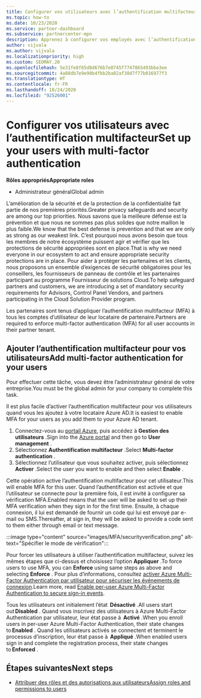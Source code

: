 ```yaml
---
title: Configurer vos utilisateurs avec l’authentification multifacteur
ms.topic: how-to
ms.date: 10/23/2020
ms.service: partner-dashboard
ms.subservice: partnercenter-mpn
description: Apprenez à configurer vos employés avec l’authentification multifacteur
author: vijvala
ms.author: vijvala
ms.localizationpriority: high
ms.custom: SEOMAY.20
ms.openlocfilehash: 5e31fe8f65d8d676b7e0745f7747865493bbe3ee
ms.sourcegitcommit: 4a88db7e9e90b4fbb2ba82af38d7f77b016977f3
ms.translationtype: HT
ms.contentlocale: fr-FR
ms.lasthandoff: 10/24/2020
ms.locfileid: "92526001"
---
```

# <a name="set-up-your-users-with-multi-factor-authentication"></a><span data-ttu-id="e7a50-103">Configurer vos utilisateurs avec l’authentification multifacteur</span><span class="sxs-lookup"><span data-stu-id="e7a50-103">Set up your users with multi-factor authentication</span></span>

<span data-ttu-id="e7a50-104">**Rôles appropriés**</span><span class="sxs-lookup"><span data-stu-id="e7a50-104">**Appropriate roles**</span></span>

- <span data-ttu-id="e7a50-105">Administrateur général</span><span class="sxs-lookup"><span data-stu-id="e7a50-105">Global admin</span></span>

<span data-ttu-id="e7a50-106">L’amélioration de la sécurité et de la protection de la confidentialité fait partie de nos premières priorités.</span><span class="sxs-lookup"><span data-stu-id="e7a50-106">Greater privacy safeguards and security are among our top priorities.</span></span> <span data-ttu-id="e7a50-107">Nous savons que la meilleure défense est la prévention et que nous ne sommes pas plus solides que notre maillon le plus faible.</span><span class="sxs-lookup"><span data-stu-id="e7a50-107">We know that the best defense is prevention and that we are only as strong as our weakest link.</span></span> <span data-ttu-id="e7a50-108">C’est pourquoi nous avons besoin que tous les membres de notre écosystème puissent agir et vérifier que les protections de sécurité appropriées sont en place.</span><span class="sxs-lookup"><span data-stu-id="e7a50-108">That is why we need everyone in our ecosystem to act and ensure appropriate security protections are in place.</span></span> <span data-ttu-id="e7a50-109">Pour aider à protéger les partenaires et les clients, nous proposons un ensemble d’exigences de sécurité obligatoires pour les conseillers, les fournisseurs de panneau de contrôle et les partenaires participant au programme Fournisseur de solutions Cloud.</span><span class="sxs-lookup"><span data-stu-id="e7a50-109">To help safeguard partners and customers, we are introducing a set of mandatory security requirements for Advisors, Control Panel Vendors, and partners participating in the Cloud Solution Provider program.</span></span>

<span data-ttu-id="e7a50-110">Les partenaires sont tenus d’appliquer l’authentification multifacteur (MFA) à tous les comptes d’utilisateur de leur locataire de partenaire.</span><span class="sxs-lookup"><span data-stu-id="e7a50-110">Partners are required to enforce multi-factor authentication (MFA) for all user accounts in their partner tenant.</span></span> 

## <a name="add-multi-factor-authentication-for-your-users"></a><span data-ttu-id="e7a50-111">Ajouter l’authentification multifacteur pour vos utilisateurs</span><span class="sxs-lookup"><span data-stu-id="e7a50-111">Add multi-factor authentication for your users</span></span>

<span data-ttu-id="e7a50-112">Pour effectuer cette tâche, vous devez être l’administrateur général de votre entreprise.</span><span class="sxs-lookup"><span data-stu-id="e7a50-112">You must be the global admin for your company to complete this task.</span></span>

<span data-ttu-id="e7a50-113">Il est plus facile d’activer l’authentification multifacteur pour vos utilisateurs quand vous les ajoutez à votre locataire Azure AD.</span><span class="sxs-lookup"><span data-stu-id="e7a50-113">It is easiest to enable MFA for your users as you add them to your Azure AD tenant.</span></span>

1. <span data-ttu-id="e7a50-114">Connectez-vous au [portail Azure](https://portal.azure.com), puis accédez à **Gestion des utilisateurs** .</span><span class="sxs-lookup"><span data-stu-id="e7a50-114">Sign into the [Azure portal](https://portal.azure.com) and then go to **User management** .</span></span>
1. <span data-ttu-id="e7a50-115">Sélectionnez **Authentification multifacteur** .</span><span class="sxs-lookup"><span data-stu-id="e7a50-115">Select **Multi-factor authentication** .</span></span>
1. <span data-ttu-id="e7a50-116">Sélectionnez l’utilisateur que vous souhaitez activer, puis sélectionnez **Activer** .</span><span class="sxs-lookup"><span data-stu-id="e7a50-116">Select the user you want to enable and then select **Enable** .</span></span>

<span data-ttu-id="e7a50-117">Cette opération active l’authentification multifacteur pour cet utilisateur.</span><span class="sxs-lookup"><span data-stu-id="e7a50-117">This will enable MFA for this user.</span></span> <span data-ttu-id="e7a50-118">Quand l’authentification est activée et que l’utilisateur se connecte pour la première fois, il est invité à configurer sa vérification MFA.</span><span class="sxs-lookup"><span data-stu-id="e7a50-118">Enabled means that the user will be asked to set up their MFA verification when they sign in for the first time.</span></span> <span data-ttu-id="e7a50-119">Ensuite, à chaque connexion, il lui est demandé de fournir un code qui lui est envoyé par e-mail ou SMS.</span><span class="sxs-lookup"><span data-stu-id="e7a50-119">Thereafter, at sign in, they will be asked to provide a code sent to them either through email or text message.</span></span>  

:::image type="content" source="images/MFA/securityverification.png" alt-text="Spécifier le mode de vérification":::

<span data-ttu-id="e7a50-121">Pour forcer les utilisateurs à utiliser l’authentification multifacteur, suivez les mêmes étapes que ci-dessus et choisissez l’option **Appliquer** .</span><span class="sxs-lookup"><span data-stu-id="e7a50-121">To force users to use MFA, you can **Enforce** using same steps as above and selecting **Enforce** .</span></span> <span data-ttu-id="e7a50-122">Pour plus d’informations, consultez [activer Azure Multi-Factor Authentication par utilisateur pour sécuriser les événements de connexion](https://docs.microsoft.com/azure/active-directory/authentication/howto-mfa-userstates).</span><span class="sxs-lookup"><span data-stu-id="e7a50-122">Learn more, read [Enable per-user Azure Multi-Factor Authentication to secure sign-in events](https://docs.microsoft.com/azure/active-directory/authentication/howto-mfa-userstates).</span></span> 

<span data-ttu-id="e7a50-123">Tous les utilisateurs ont initialement l’état  **Désactivé** .</span><span class="sxs-lookup"><span data-stu-id="e7a50-123">All users start out **Disabled** .</span></span> <span data-ttu-id="e7a50-124">Quand vous inscrivez des utilisateurs à Azure Multi-Factor Authentication par utilisateur, leur état passe à  **Activé** .</span><span class="sxs-lookup"><span data-stu-id="e7a50-124">When you enroll users in per-user Azure Multi-Factor Authentication, their state changes to **Enabled** .</span></span> <span data-ttu-id="e7a50-125">Quand les utilisateurs activés se connectent et terminent le processus d’inscription, leur état passe à  **Appliqué** .</span><span class="sxs-lookup"><span data-stu-id="e7a50-125">When enabled users sign in and complete the registration process, their state changes to **Enforced** .</span></span> 

## <a name="next-steps"></a><span data-ttu-id="e7a50-126">Étapes suivantes</span><span class="sxs-lookup"><span data-stu-id="e7a50-126">Next steps</span></span>

- [<span data-ttu-id="e7a50-127">Attribuer des rôles et des autorisations aux utilisateurs</span><span class="sxs-lookup"><span data-stu-id="e7a50-127">Assign roles and permissions to users</span></span>](permissions-overview.md)



